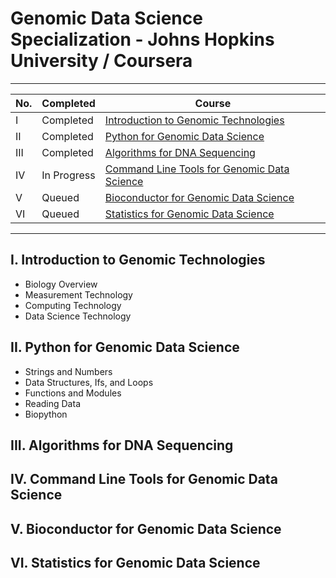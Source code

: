# Genomic Data Science Specialization - Johns Hopkins University / Coursera

---

No. | Completed | Course |
--- | --- | --- |
I   | Completed | [Introduction to Genomic Technologies](https://www.coursera.org/learn/introduction-genomics?specialization=genomic-data-science)
II  | Completed | [Python for Genomic Data Science](https://www.coursera.org/learn/python-genomics?specialization=genomic-data-science)
III | Completed | [Algorithms for DNA Sequencing](https://www.coursera.org/learn/dna-sequencing?specialization=genomic-data-science) |
IV  | In Progress | [Command Line Tools for Genomic Data Science](https://www.coursera.org/learn/genomic-tools?specialization=genomic-data-science) |
V   | Queued | [Bioconductor for Genomic Data Science](https://www.coursera.org/learn/bioconductor?specialization=genomic-data-science) |
VI  | Queued | [Statistics for Genomic Data Science](https://www.coursera.org/learn/statistical-genomics?specialization=genomic-data-science) |

---

## I. Introduction to Genomic Technologies

 - Biology Overview
 - Measurement Technology
 - Computing Technology
 - Data Science Technology

 
## II. Python for Genomic Data Science

- Strings and Numbers
- Data Structures, Ifs, and Loops
- Functions and Modules
- Reading Data
- Biopython

## III. Algorithms for DNA Sequencing

## IV. Command Line Tools for Genomic Data Science

## V. Bioconductor for Genomic Data Science

## VI. Statistics for Genomic Data Science
